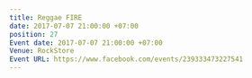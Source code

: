 ```yaml
---
title: Reggae FIRE
date: 2017-07-07 21:00:00 +07:00
position: 27
Event date: 2017-07-07 21:00:00 +07:00
Venue: RockStore
Event URL: https://www.facebook.com/events/239333473227541
---
```


